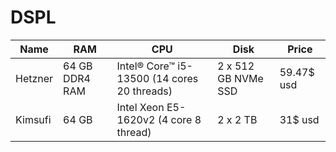 # DSPL

| Name | RAM | CPU | Disk | Price |
| ---- | --- | --- | ---- | ----- |
| Hetzner| 64 GB DDR4 RAM | Intel® Core™ i5-13500 (14 cores 20 threads) | 2 x 512 GB NVMe SSD | 59.47$ usd |
| Kimsufi | 64 GB | Intel Xeon E5-1620v2 (4 core 8 thread) | 2 x 2 TB | 31$ usd |

